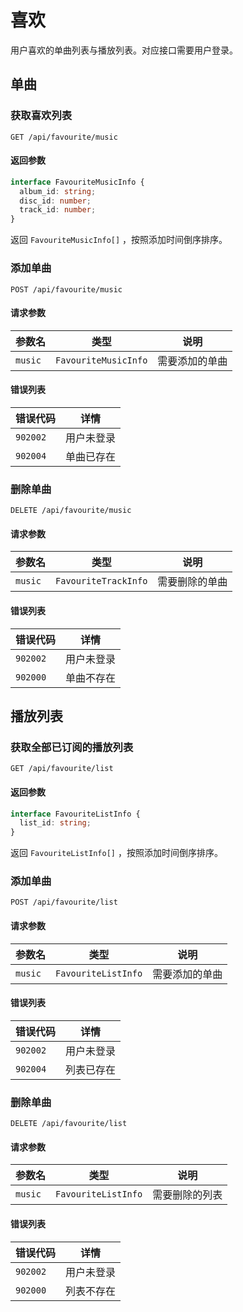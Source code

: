 # 喜欢

用户喜欢的单曲列表与播放列表。对应接口需要用户登录。

## 单曲

### 获取喜欢列表

`GET /api/favourite/music`

#### 返回参数

```ts
interface FavouriteMusicInfo {
  album_id: string;
  disc_id: number;
  track_id: number;
}
```

返回 `FavouriteMusicInfo[]` ，按照添加时间倒序排序。

### 添加单曲

`POST /api/favourite/music`

#### 请求参数

| 参数名  | 类型                 | 说明           |
| ------- | -------------------- | -------------- |
| `music` | `FavouriteMusicInfo` | 需要添加的单曲 |

#### 错误列表

| 错误代码 | 详情       |
| -------- | ---------- |
| `902002` | 用户未登录 |
| `902004` | 单曲已存在 |

### 删除单曲

`DELETE /api/favourite/music`

#### 请求参数

| 参数名  | 类型                 | 说明           |
| ------- | -------------------- | -------------- |
| `music` | `FavouriteTrackInfo` | 需要删除的单曲 |

#### 错误列表

| 错误代码 | 详情       |
| -------- | ---------- |
| `902002` | 用户未登录 |
| `902000` | 单曲不存在 |

## 播放列表

### 获取全部已订阅的播放列表

`GET /api/favourite/list`

#### 返回参数

```ts
interface FavouriteListInfo {
  list_id: string;
}
```

返回 `FavouriteListInfo[]` ，按照添加时间倒序排序。

### 添加单曲

`POST /api/favourite/list`

#### 请求参数

| 参数名  | 类型                | 说明           |
| ------- | ------------------- | -------------- |
| `music` | `FavouriteListInfo` | 需要添加的单曲 |

#### 错误列表

| 错误代码 | 详情       |
| -------- | ---------- |
| `902002` | 用户未登录 |
| `902004` | 列表已存在 |

### 删除单曲

`DELETE /api/favourite/list`

#### 请求参数

| 参数名  | 类型                | 说明           |
| ------- | ------------------- | -------------- |
| `music` | `FavouriteListInfo` | 需要删除的列表 |

#### 错误列表

| 错误代码 | 详情       |
| -------- | ---------- |
| `902002` | 用户未登录 |
| `902000` | 列表不存在 |
